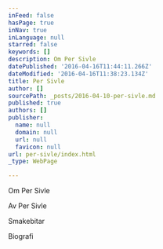 ```yaml
---
inFeed: false
hasPage: true
inNav: true
inLanguage: null
starred: false
keywords: []
description: Om Per Sivle
datePublished: '2016-04-16T11:44:11.266Z'
dateModified: '2016-04-16T11:38:23.134Z'
title: Per Sivle
author: []
sourcePath: _posts/2016-04-10-per-sivle.md
published: true
authors: []
publisher:
  name: null
  domain: null
  url: null
  favicon: null
url: per-sivle/index.html
_type: WebPage

---
```

Om Per Sivle

Av Per Sivle

Smakebitar

Biografi